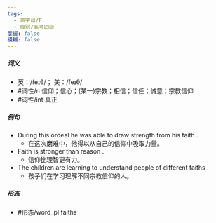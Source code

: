 ```yaml
---
tags:
  - 首字母/F
  - 级别/高考四级
掌握: false
模糊: false
---
```

##### 词义
- 英：/feɪθ/； 美：/feɪθ/
- #词性/n  信仰；信心；(某一)宗教；相信；信任；诚意；宗教信仰
- #词性/int  真正
##### 例句
- During this ordeal he was able to draw strength from his faith .
	- 在这次磨难中，他得以从自己的信仰中吸取力量。
- Faith is stronger than reason .
	- 信仰比理智更有力。
- The children are learning to understand people of different faiths .
	- 孩子们在学习理解不同宗教信仰的人。
##### 形态
- #形态/word_pl faiths
